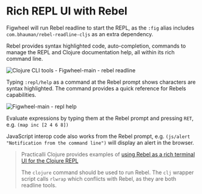 # Rich REPL UI with Rebel

Figwheel will run Rebel readline to start the REPL, as the `:fig` alias includes `com.bhauman/rebel-readline-cljs` as an extra dependency.

Rebel provides syntax highlighted code, auto-completion, commands to manage the REPL and Clojure documentation help, all within its rich command line.


![Clojure CLI tools - Figwheel-main - rebel readline](https://raw.githubusercontent.com/practicalli/graphic-design/live/clojurescript/figwheel/clojure-cli-figwheel-main-without-build.png)


Typing `:repl/help` as a command at the Rebel prompt shows characters are syntax highlighted. The command provides a quick reference for Rebels capabilities.

![Figwheel-main - repl help](https://raw.githubusercontent.com/practicalli/graphic-design/live/clojure/rebel/rebel-repl-help-menu.png)


Evaluate expressions by typing them at the Rebel prompt and pressing `RET`, e.g. `(map inc [2 4 6 8])`

JavaScript interop code also works from the Rebel prompt, e.g. `(js/alert "Notification from the command line")` will display an alert in the browser.

> Practicalli Clojure provides examples of [using Rebel as a rich terminal UI for the Clojure REPL](https://practical.li/clojure/clojure-cli/repl/)
>
> The `clojure` command should be used to run Rebel.  The `clj` wrapper script calls `rlwrap` which conflicts with Rebel, as they are both readline tools.
